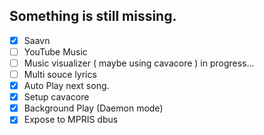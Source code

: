 ## Something is still missing.

- [X] Saavn
- [ ] YouTube Music
- [ ] Music visualizer ( maybe using cavacore ) in progress...
- [ ] Multi souce lyrics
- [X] Auto Play next song.
- [X] Setup cavacore
- [X] Background Play (Daemon mode)
- [X] Expose to MPRIS dbus
